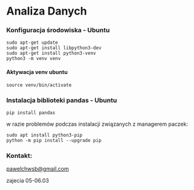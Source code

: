 # Analiza Danych

### Konfiguracja środowiska - Ubuntu
````
sudo apt-get update
sudo apt-get install libpython3-dev
sudo apt-get install python3-venv
python3 -m venv venv
````
#### Aktywacja venv ubuntu
````
source venv/bin/activate
````
### Instalacja biblioteki pandas - Ubuntu
````
pip install pandas
````
w razie problemów podczas instalacji związanych z managerem paczek:
````
sudo apt install python3-pip
python -m pip install --upgrade pip
````


### Kontakt:
pawelchwsb@gmail.com

zajecia 05-06.03
